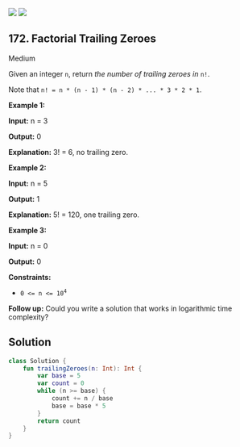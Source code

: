 [![](https://img.shields.io/github/stars/javadev/LeetCode-in-Kotlin?label=Stars&style=flat-square)](https://github.com/javadev/LeetCode-in-Kotlin)
[![](https://img.shields.io/github/forks/javadev/LeetCode-in-Kotlin?label=Fork%20me%20on%20GitHub%20&style=flat-square)](https://github.com/javadev/LeetCode-in-Kotlin/fork)

## 172\. Factorial Trailing Zeroes

Medium

Given an integer `n`, return _the number of trailing zeroes in_ `n!`.

Note that `n! = n * (n - 1) * (n - 2) * ... * 3 * 2 * 1`.

**Example 1:**

**Input:** n = 3

**Output:** 0

**Explanation:** 3! = 6, no trailing zero.

**Example 2:**

**Input:** n = 5

**Output:** 1

**Explanation:** 5! = 120, one trailing zero.

**Example 3:**

**Input:** n = 0

**Output:** 0

**Constraints:**

*   <code>0 <= n <= 10<sup>4</sup></code>

**Follow up:** Could you write a solution that works in logarithmic time complexity?

## Solution

```kotlin
class Solution {
    fun trailingZeroes(n: Int): Int {
        var base = 5
        var count = 0
        while (n >= base) {
            count += n / base
            base = base * 5
        }
        return count
    }
}
```